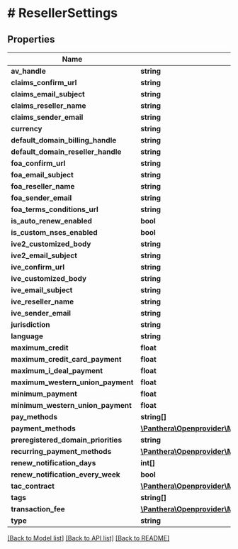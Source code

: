 # # ResellerSettings

## Properties

Name | Type | Description | Notes
------------ | ------------- | ------------- | -------------
**av_handle** | **string** |  | [optional]
**claims_confirm_url** | **string** |  | [optional]
**claims_email_subject** | **string** |  | [optional]
**claims_reseller_name** | **string** |  | [optional]
**claims_sender_email** | **string** |  | [optional]
**currency** | **string** |  | [optional]
**default_domain_billing_handle** | **string** |  | [optional]
**default_domain_reseller_handle** | **string** |  | [optional]
**foa_confirm_url** | **string** |  | [optional]
**foa_email_subject** | **string** |  | [optional]
**foa_reseller_name** | **string** |  | [optional]
**foa_sender_email** | **string** |  | [optional]
**foa_terms_conditions_url** | **string** |  | [optional]
**is_auto_renew_enabled** | **bool** |  | [optional]
**is_custom_nses_enabled** | **bool** |  | [optional]
**ive2_customized_body** | **string** |  | [optional]
**ive2_email_subject** | **string** |  | [optional]
**ive_confirm_url** | **string** |  | [optional]
**ive_customized_body** | **string** |  | [optional]
**ive_email_subject** | **string** |  | [optional]
**ive_reseller_name** | **string** |  | [optional]
**ive_sender_email** | **string** |  | [optional]
**jurisdiction** | **string** |  | [optional]
**language** | **string** |  | [optional]
**maximum_credit** | **float** |  | [optional]
**maximum_credit_card_payment** | **float** |  | [optional]
**maximum_i_deal_payment** | **float** |  | [optional]
**maximum_western_union_payment** | **float** |  | [optional]
**minimum_payment** | **float** |  | [optional]
**minimum_western_union_payment** | **float** |  | [optional]
**pay_methods** | **string[]** |  | [optional]
**payment_methods** | [**\Panthera\Openprovider\Model\SettingsPaymentMethods[]**](SettingsPaymentMethods.md) |  | [optional]
**preregistered_domain_priorities** | **string** |  | [optional]
**recurring_payment_methods** | [**\Panthera\Openprovider\Model\SettingsPaymentMethods[]**](SettingsPaymentMethods.md) |  | [optional]
**renew_notification_days** | **int[]** |  | [optional]
**renew_notification_every_week** | **bool** |  | [optional]
**tac_contract** | [**\Panthera\Openprovider\Model\SettingsTacContract**](SettingsTacContract.md) |  | [optional]
**tags** | **string[]** |  | [optional]
**transaction_fee** | [**\Panthera\Openprovider\Model\SettingsTransactionFee**](SettingsTransactionFee.md) |  | [optional]
**type** | **string** |  | [optional]

[[Back to Model list]](../../README.md#models) [[Back to API list]](../../README.md#endpoints) [[Back to README]](../../README.md)
